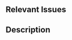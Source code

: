 ## Relevant Issues

<!--
We highly recommend linking to an issue that has been approved by a maintainer, or making one yourself before opening a PR. Otherwise it may not be clear why a chance is necessary or you might do work that we had already decided against implementing, leading to wasted time and effort.
-->

<!-- Link the issue by typing: "Closes #<number>" (Closes #0 to close issue 0 for example). -->

## Description

<!-- Describe what changes you made, and how you've implemented them. -->
